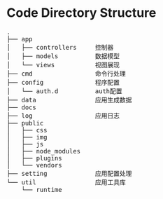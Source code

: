 

# Code Directory Structure

<pre>
.
├── app
│   ├── controllers     控制器
│   ├── models          数据模型
│   └── views           视图展现
├── cmd                 命令行处理
├── config              程序配置
│   └── auth.d          auth配置
├── data                应用生成数据
├── docs
├── log                 应用日志
├── public
│   ├── css
│   ├── img
│   ├── js
│   ├── node_modules
│   ├── plugins
│   └── vendors
├── setting             应用配置处理
└── util                应用工具库
    └── runtime

</pre>
